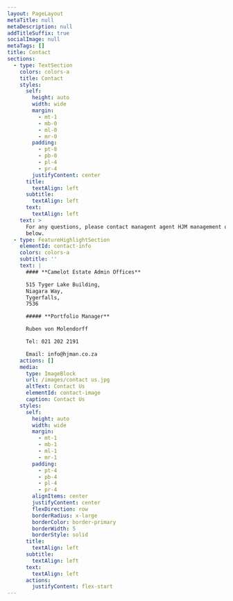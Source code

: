 ```yaml
---
layout: PageLayout
metaTitle: null
metaDescription: null
addTitleSuffix: true
socialImage: null
metaTags: []
title: Contact
sections:
  - type: TextSection
    colors: colors-a
    title: Contact
    styles:
      self:
        height: auto
        width: wide
        margin:
          - mt-1
          - mb-0
          - ml-0
          - mr-0
        padding:
          - pt-8
          - pb-0
          - pl-4
          - pr-4
        justifyContent: center
      title:
        textAlign: left
      subtitle:
        textAlign: left
      text:
        textAlign: left
    text: >
      For any questions, please contact managent agent HJM management on details
      below.
  - type: FeatureHighlightSection
    elementId: contact-info
    colors: colors-a
    subtitle: ''
    text: |
      #### **Camelot Estate Admin Offices**

      515 Tyger Lake Building,
      Niagara Way,
      Tygerfalls,
      7536

      ##### **Portfolio Manager**

      Ruben von Molendorff

      Tel: 021 202 2191

      Email: info@hjman.co.za
    actions: []
    media:
      type: ImageBlock
      url: /images/contact us.jpg
      altText: Contact Us
      elementId: contact-image
      caption: Contact Us
    styles:
      self:
        height: auto
        width: wide
        margin:
          - mt-1
          - mb-1
          - ml-1
          - mr-1
        padding:
          - pt-4
          - pb-4
          - pl-4
          - pr-4
        alignItems: center
        justifyContent: center
        flexDirection: row
        borderRadius: x-large
        borderColor: border-primary
        borderWidth: 5
        borderStyle: solid
      title:
        textAlign: left
      subtitle:
        textAlign: left
      text:
        textAlign: left
      actions:
        justifyContent: flex-start
---
```


